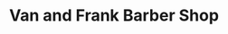---
title: "Van and Frank Barber Shop"
url: /washington/van-and-frank-barber-shop/
shop: Friseur
---
